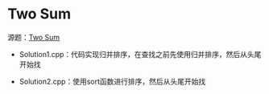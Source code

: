 # Two Sum
源题：[Two Sum](https://leetcode.com/problems/two-sum/description/)

* Solution1.cpp：代码实现归并排序，在查找之前先使用归并排序，然后从头尾开始找

* Solution2.cpp：使用sort函数进行排序，然后从头尾开始找
